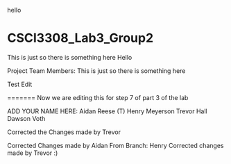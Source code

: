 hello
# CSCI3308_Lab3_Group2
This is just so there is something here
Hello

Project Team Members: 
This is just so there is something here

Test Edit

=======
Now we are editing this for step 7 of part 3 of the lab

ADD YOUR NAME HERE: 
Aidan Reese (T)
Henry Meyerson
Trevor Hall
Dawson Voth

Corrected the Changes made by Trevor

Corrected Changes made by Aidan
From Branch:
Henry
Corrected changes made by Trevor :)
